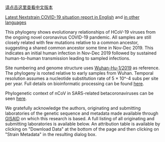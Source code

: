 [请点击这里查看中文版本](/ncov/zh)

[Latest Nextstrain COVID-19 situation report in English](https://nextstrain.org/narratives/ncov/sit-rep/2020-03-04) and [in other languages](https://nextstrain.org/narratives/ncov/sit-rep/)

This phylogeny shows evolutionary relationships of HCoV-19 viruses from the ongoing novel coronavirus COVID-19 pandemic. All samples are still closely related with few mutations relative to a common ancestor, suggesting a shared common ancestor some time in Nov-Dec 2019. This indicates an initial human infection in Nov-Dec 2019 followed by sustained human-to-human transmission leading to sampled infections.

Site numbering and genome structure uses [Wuhan-Hu-1/2019](https://www.ncbi.nlm.nih.gov/nuccore/MN908947) as reference. The phylogeny is rooted relative to early samples from Wuhan. Temporal resolution assumes a nucleotide substitution rate of 5 &times; 10^-4 subs per site per year. Full details on bioinformatic processing can be found [here](https://github.com/nextstrain/ncov).

Phylogenetic context of nCoV in SARS-related betacoronaviruses can be seen [here](https://nextstrain.org/groups/blab/sars-like-cov).

We gratefully acknowledge the authors, originating and submitting laboratories of the genetic sequence and metadata made available through [GISAID](https://gisaid.org) on which this research is based. A full listing of all originating and submitting laboratories is available below. An attribution table is available by clicking on "Download Data" at the bottom of the page and then clicking on "Strain Metadata" in the resulting dialog box.
